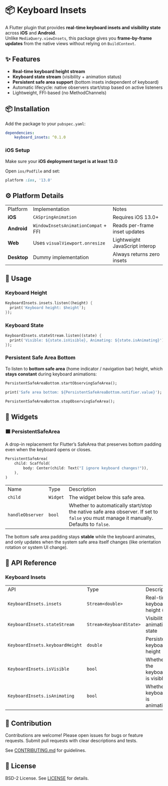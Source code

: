 # 📦 Keyboard Insets

A Flutter plugin that provides **real-time keyboard insets and visibility state** across **iOS** and **Android**.  
Unlike `MediaQuery.viewInsets`, this package gives you **frame-by-frame updates** from the native views without relying on `BuildContext`.


## ✨ Features

-   **Real-time keyboard height stream**
-   **Keyboard state stream** (visibility + animation status)
-   **Persistent safe area support** (bottom insets independent of keyboard)
-   Automatic lifecycle: native observers start/stop based on active listeners
-   Lightweight, FFI-based (no MethodChannels)

## 📦 Installation

Add the package to your `pubspec.yaml`:
```yaml
dependencies:
    keyboard_insets: ^0.1.0
```

### iOS Setup

Make sure your **iOS deployment target is at least 13.0**

Open `ios/Podfile` and set:

```ruby
platform :ios, '13.0'
```

## ⚙️ Platform Details
| | | |
|--|--|--|
|Platform|Implementation|Notes|
|**iOS**|`CASpringAnimation`|Requires iOS 13.0+|
|**Android**|`WindowInsetsAnimationCompat` + FFI|Reads per-frame inset updates|
|**Web**|Uses `visualViewport.onresize`|Lightweight JavaScript interop|
|**Desktop**|Dummy implementation|Always returns zero insets|

## 🚀 Usage

### Keyboard Height
```dart
KeyboardInsets.insets.listen((height) {
  print('Keyboard height: $height');
});
```
### Keyboard State
```dart
KeyboardInsets.stateStream.listen((state) {
  print('Visible: ${state.isVisible}, Animating: ${state.isAnimating}');
});
```

### Persistent Safe Area Bottom

To listen to **bottom safe area** (home indicator / navigation bar) height, which **stays constant** during keyboard animations:

```dart
PersistentSafeAreaBottom.startObservingSafeArea();

print('Safe area bottom: ${PersistentSafeAreaBottom.notifier.value}');

PersistentSafeAreaBottom.stopObservingSafeArea();
```

## 🧱 Widgets

### 🟦 PersistentSafeArea

A drop-in replacement for Flutter’s SafeArea that preserves bottom padding even when the keyboard opens or closes.

```dart
PersistentSafeArea(
	child: Scaffold(
		body: Center(child: Text("I ignore keyboard changes!")),
	),
)
```

| | | |
|--|--|--|
|Name|Type|Description|
|`child`|`Widget`|The widget below this safe area.|
|`handleObserver`|`bool`|Whether to automatically start/stop the native safe area observer. If set to `false` you must manage it manually. Defaults to `false`.|

The bottom safe area padding stays **stable** while the keyboard animates, and only updates when the system safe area itself changes (like orientation rotation or system UI change).

## 📖 API Reference

### Keyboard Insets

| | | |
|--|--|--|
|API|Type|Description|
|`KeyboardInsets.insets`|`Stream<double>`|Real-time keyboard height (px)|
|`KeyboardInsets.stateStream`|`Stream<KeyboardState>`|Visibility + animation state|
|`KeyboardInsets.keyboardHeight`|`double`|Persistent keyboard height|
|`KeyboardInsets.isVisible`|`bool`|Whether the keyboard is visible|
|`KeyboardInsets.isAnimating`|`bool`|Whether keyboard is animating|

## 🤝 Contribution
Contributions are welcome! Please open issues for bugs or feature requests. Submit pull requests with clear descriptions and tests.

See [CONTRIBUTING.md](CONTRIBUTING.md) for guidelines.

## 📜 License

BSD-2 License. See [LICENSE](LICENSE) for details.